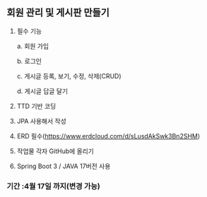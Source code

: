 ## 회원 관리 및 게시판 만들기
1. 필수 기능

   a. 회원 가입

   b. 로그인

   c. 게시글 등록, 보기, 수정, 삭제(CRUD)

   d. 게시글 답글 달기
2. TTD 기반 코딩
3. JPA 사용해서 작성
4. ERD 필수(https://www.erdcloud.com/d/sLusdAkSwk3Bn2SHM)
5. 작업물 각자 GitHub에 올리기
6. Spring Boot 3 / JAVA 17버전 사용

### 기간 :4월 17일 까지(변경 가능)